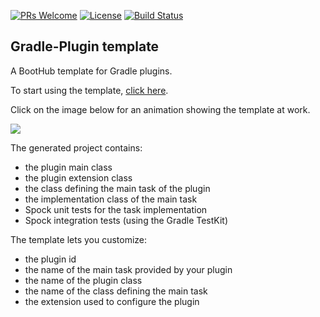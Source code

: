 [![PRs Welcome](https://img.shields.io/badge/PRs-welcome-brightgreen.svg?style=flat-square)](http://makeapullrequest.com)
[![License](https://img.shields.io/badge/License-Apache%202.0-blue.svg)](https://github.com/boothub-org/boothub-template-gradle-plugin/blob/master/LICENSE)
[![Build Status](https://img.shields.io/travis/boothub-org/boothub-template-gradle-plugin/master.svg?label=Build)](https://travis-ci.org/boothub-org/boothub-template-gradle-plugin)


## Gradle-Plugin template ##


A BootHub template for Gradle plugins.


To start using the template, 
[click here](https://boothub.org/app#/home/false/https%3A%2F%2Fgithub.com%2Fboothub-org%2Fboothub-template-gradle-plugin%2Freleases%2Fdownload%2Fv1.0.0%2Fgradle-plugin-1.0.0.zip).

Click on the image below for an animation showing the template at work.

<a href="https://github.com/boothub-org/boothub-template-gradle-plugin/raw/master/doc/img/plugin.gif"><img src="https://github.com/boothub-org/boothub-template-gradle-plugin/raw/master/doc/img/plugin-thumb.gif"></a>


The generated project contains:
- the plugin main class
- the plugin extension class
- the class defining the main task of the plugin 
- the implementation class of the main task
- Spock unit tests for the task implementation 
- Spock integration tests (using the Gradle TestKit)


The template lets you customize:
- the plugin id
- the name of the main task provided by your plugin
- the name of the plugin class
- the name of the class defining the main task
- the extension used to configure the plugin

